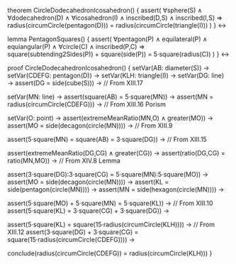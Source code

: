theorem CircleDodecahedronIcosahedron() {
  assert(
    ∀sphere(S) ∧ ∀dodecahedron(D) ∧ ∀icosahedron(I) ∧ inscribed(D,S) ∧ inscribed(I,S) ⇒
    radius(circumCircle(pentagon(D))) = radius(circumCircle(triangle(I)))
  )
} ↔

lemma PentagonSquares() {
  assert(
    ∀pentagon(P) ∧ equilateral(P) ∧ equiangular(P) ∧ ∀circle(C) ∧ inscribed(P,C) ⇒
    square(subtending2Sides(P)) + square(side(P)) = 5·square(radius(C))
  )
} ↔

proof CircleDodecahedronIcosahedron() {
  setVar(AB: diameter(S)) →
  setVar(CDEFG: pentagon(D)) →
  setVar(KLH: triangle(I)) →
  setVar(DG: line) →
  assert(DG = side(cube(S))) → // From XIII.17
  
  setVar(MN: line) →
  assert(square(AB) = 5·square(MN)) →
  assert(MN = radius(circumCircle(CDEFG))) → // From XIII.16 Porism
  
  setVar(O: point) →
  assert(extremeMeanRatio(MN,O) ∧ greater(MO)) →
  assert(MO = side(decagon(circle(MN)))) → // From XIII.9
  
  assert(5·square(MN) = square(AB) = 3·square(DG)) → // From XIII.15
  
  assert(extremeMeanRatio(DG,CG) ∧ greater(CG)) →
  assert(ratio(DG,CG) = ratio(MN,MO)) → // From XIV.8 Lemma
  
  assert(3·square(DG):3·square(CG) = 5·square(MN):5·square(MO)) →
  assert(MO = side(decagon(circle(MN)))) →
  assert(KL = side(pentagon(circle(MN)))) →
  assert(MN = side(hexagon(circle(MN)))) →
  
  assert(5·square(MO) + 5·square(MN) = 5·square(KL)) → // From XIII.10
  assert(5·square(KL) = 3·square(CG) + 3·square(DG)) →
  
  assert(5·square(KL) = square(15·radius(circumCircle(KLH)))) → // From XIII.12
  assert(3·square(DG) + 3·square(CG) = square(15·radius(circumCircle(CDEFG)))) →
  
  conclude(radius(circumCircle(CDEFG)) = radius(circumCircle(KLH)))
}